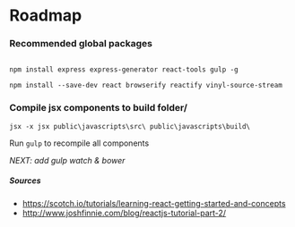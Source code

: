 # Roadmap

### Recommended global packages

```

npm install express express-generator react-tools gulp -g

npm install --save-dev react browserify reactify vinyl-source-stream
```

### Compile jsx components to build folder/

```
jsx -x jsx public\javascripts\src\ public\javascripts\build\

``` 

Run `gulp` to recompile all components

*NEXT: add gulp watch & bower*

##### Sources

- https://scotch.io/tutorials/learning-react-getting-started-and-concepts
- http://www.joshfinnie.com/blog/reactjs-tutorial-part-2/
